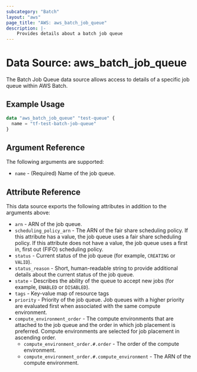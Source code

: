 ```yaml
---
subcategory: "Batch"
layout: "aws"
page_title: "AWS: aws_batch_job_queue"
description: |-
    Provides details about a batch job queue
---
```


# Data Source: aws_batch_job_queue

The Batch Job Queue data source allows access to details of a specific
job queue within AWS Batch.

## Example Usage

```terraform
data "aws_batch_job_queue" "test-queue" {
  name = "tf-test-batch-job-queue"
}
```

## Argument Reference

The following arguments are supported:

* `name` - (Required) Name of the job queue.

## Attribute Reference

This data source exports the following attributes in addition to the arguments above:

* `arn` - ARN of the job queue.
* `scheduling_policy_arn` - The ARN of the fair share scheduling policy. If this attribute has a value, the job queue uses a fair share scheduling policy. If this attribute does not have a value, the job queue uses a first in, first out (FIFO) scheduling policy.
* `status` - Current status of the job queue (for example, `CREATING` or `VALID`).
* `status_reason` - Short, human-readable string to provide additional details about the current status
    of the job queue.
* `state` - Describes the ability of the queue to accept new jobs (for example, `ENABLED` or `DISABLED`).
* `tags` - Key-value map of resource tags
* `priority` - Priority of the job queue. Job queues with a higher priority are evaluated first when
    associated with the same compute environment.
* `compute_environment_order` - The compute environments that are attached to the job queue and the order in
    which job placement is preferred. Compute environments are selected for job placement in ascending order.
    * `compute_environment_order.#.order` - The order of the compute environment.
    * `compute_environment_order.#.compute_environment` - The ARN of the compute environment.
